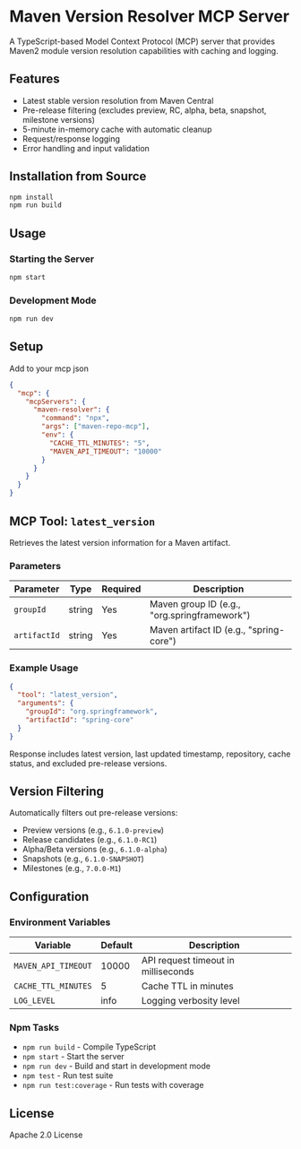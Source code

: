 # Maven Version Resolver MCP Server

A TypeScript-based Model Context Protocol (MCP) server that provides Maven2 module version resolution capabilities with caching and logging.

## Features

- Latest stable version resolution from Maven Central
- Pre-release filtering (excludes preview, RC, alpha, beta, snapshot, milestone versions)
- 5-minute in-memory cache with automatic cleanup
- Request/response logging
- Error handling and input validation



## Installation from Source

```bash
npm install
npm run build
```

## Usage

### Starting the Server

```bash
npm start
```

### Development Mode

```bash
npm run dev
```

## Setup

Add to your mcp json
```json
{
  "mcp": {
    "mcpServers": {
      "maven-resolver": {
        "command": "npx",
        "args": ["maven-repo-mcp"],
        "env": {
          "CACHE_TTL_MINUTES": "5",
          "MAVEN_API_TIMEOUT": "10000"
        }
      }
    }
  }
}
```

## MCP Tool: `latest_version`

Retrieves the latest version information for a Maven artifact.

### Parameters

| Parameter | Type | Required | Description |
|-----------|------|----------|-------------|
| `groupId` | string | Yes | Maven group ID (e.g., "org.springframework") |
| `artifactId` | string | Yes | Maven artifact ID (e.g., "spring-core") |

### Example Usage

```json
{
  "tool": "latest_version",
  "arguments": {
    "groupId": "org.springframework",
    "artifactId": "spring-core"
  }
}
```

Response includes latest version, last updated timestamp, repository, cache status, and excluded pre-release versions.

## Version Filtering

Automatically filters out pre-release versions:

- Preview versions (e.g., `6.1.0-preview`)
- Release candidates (e.g., `6.1.0-RC1`)
- Alpha/Beta versions (e.g., `6.1.0-alpha`)
- Snapshots (e.g., `6.1.0-SNAPSHOT`)
- Milestones (e.g., `7.0.0-M1`)

## Configuration

### Environment Variables

| Variable | Default | Description |
|----------|---------|-------------|
| `MAVEN_API_TIMEOUT` | 10000 | API request timeout in milliseconds |
| `CACHE_TTL_MINUTES` | 5 | Cache TTL in minutes |
| `LOG_LEVEL` | info | Logging verbosity level |


### Npm Tasks

- `npm run build` - Compile TypeScript
- `npm start` - Start the server
- `npm run dev` - Build and start in development mode
- `npm test` - Run test suite
- `npm run test:coverage` - Run tests with coverage



## License

Apache 2.0 License 